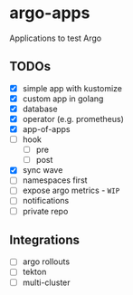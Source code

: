 
# argo-apps

Applications to test Argo

## TODOs

- [x] simple app with kustomize
- [x] custom app in golang
- [x] database
- [x] operator (e.g. prometheus)
- [x] app-of-apps
- [ ] hook
  - [ ] pre
  - [ ] post
- [x] sync wave
- [ ] namespaces first
- [ ] expose argo metrics - `WIP`
- [ ] notifications
- [ ] private repo

## Integrations

- [ ] argo rollouts
- [ ] tekton
- [ ] multi-cluster
